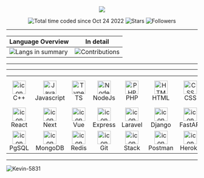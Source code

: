  

  <div align="center">
      <img id="preview" src="https://komarev.com/ghpvc/?username=Kevin-5831&color=grey">
  </div>

  <div align="center">
      
  ![Total time coded since Oct 24 2022](https://wakatime.com/badge/user/168edf9f-71dc-49cc-bf77-592d9c9d4eed.svg)
  ![Stars](https://img.shields.io/github/stars/Kevin-5831?label=Stars&style=social)
  ![Followers](https://img.shields.io/github/followers/Kevin-5831?label=Followers&style=social)

  </div>
  
  <div align="center">
    
  ----
  |  Language Overview | In detail |
  |--------------------|-----------|
  | ![Langs in summary](https://github-readme-stats.vercel.app/api/top-langs/?username=Kevin-5831&theme=tokyonight&hide_border=false&include_all_commits=false&count_private=false&layout=compact&langs_count=8) | ![Contributions](https://streak-stats.demolab.com?user=Kevin-5831&theme=tokyonight)  |
  ---

  </div>
  
  ---
  
  
  <div id="language and tools">
    <table style="text-align: center;">  
      <tr>  
        <td align="center" width="80" align="center" width="80">  
          <img  width="35" height="35" src="https://skillicons.dev/icons?i=cpp" alt="icon" alt="C++" />  
          <br>C++  
        </td>  
        <td align="center" width="80">  
          <img  width="35" height="35" src="https://skillicons.dev/icons?i=js" alt="Javascript" />  
          <br>Javascript  
        </td>  
        <td align="center" width="80">  
          <img  width="35" height="35" src="https://skillicons.dev/icons?i=ts" alt="TypeScript" />  
          <br>TS  
        </td>  
        <td align="center" width="80">  
          <img  width="35" height="35" src="https://skillicons.dev/icons?i=nodejs" alt="NodeJs" />  
          <br>NodeJs  
        </td> 
        <td align="center" width="80">  
          <img  width="35" height="35" src="https://skillicons.dev/icons?i=php" alt="PHP" />  
          <br>PHP  
        </td>  
        <td align="center" width="80">  
          <img  width="35" height="35" src="https://skillicons.dev/icons?i=html" alt="HTML" />  
          <br>HTML  
        </td>  
        <td align="center" width="80">  
          <img  width="35" height="35" src="https://skillicons.dev/icons?i=css" alt="CSS" />  
          <br>CSS  
        </td> 
        <td align="center" width="80">  
          <img  width="35" height="35" src="https://skillicons.dev/icons?i=bootstrap" alt="BootStrap" />  
          <br>BootStrap  
        </td> 
        <td align="center" width="80">  
          <img  width="35" height="35" src="https://skillicons.dev/icons?i=tailwindcss" alt="TailwindCss" />  
          <br>TailwindCss  
        </td> 
        <td align="center" width="80">  
          <img  width="35" height="35" src="https://skillicons.dev/icons?i=materialui" alt="Material" />  
          <br>Material UI  
        </td> 
      </tr>  
      <tr>  
        <td align="center" width="80">  
          <img  width="35" height="35" src="https://skillicons.dev/icons?i=react" alt="icon" alt="React" />  
          <br>React  
        </td>
        <td align="center" width="80">  
          <img  width="35" height="35" src="https://skillicons.dev/icons?i=next" alt="icon" alt="Next" />  
          <br>Next  
        </td>
        <td align="center" width="80">  
          <img  width="35" height="35" src="https://skillicons.dev/icons?i=vue" alt="icon" alt="Vue" />  
          <br>Vue  
        </td>
        <td align="center" width="80">  
          <img  width="35" height="35" src="https://skillicons.dev/icons?i=express" alt="icon" alt="Express" />  
          <br>Express  
        </td>
        <td align="center" width="80">  
          <img  width="35" height="35" src="https://skillicons.dev/icons?i=laravel" alt="icon" alt="Laravel" />  
          <br>Laravel  
        </td>
        <td align="center" width="80">  
          <img  width="35" height="35" src="https://skillicons.dev/icons?i=django" alt="icon" alt="Django" />  
          <br>Django  
        </td>
        <td align="center" width="80">  
          <img  width="35" height="35" src="https://skillicons.dev/icons?i=fastapi" alt="icon" alt="FastAPI" />  
          <br>FastAPI  
        </td>
        <td align="center" width="80">  
          <img  width="35" height="35" src="https://skillicons.dev/icons?i=python" alt="icon" alt="Python" />  
          <br>Python  
        </td>
        <td align="center" width="80">  
          <img  width="35" height="35" src="https://skillicons.dev/icons?i=mysql" alt="icon" alt="MySql" />  
          <br>MySql  
        </td>
        <td align="center" width="80">  
          <img  width="35" height="35" src="https://skillicons.dev/icons?i=sqlite" alt="icon" alt="sqlite" />  
          <br>Sqlite  
        </td>
      </tr>
      <tr>  
        <td align="center" width="80">  
            <img  width="35" height="35" src="https://skillicons.dev/icons?i=postgresql" alt="icon" alt="PostgreSQL" />  
            <br>PgSQL  
        </td>
        <td align="center" width="80">  
            <img  width="35" height="35" src="https://skillicons.dev/icons?i=mongodb" alt="icon" alt="MongoDB" />  
            <br>MongoDB
        </td>
        <td align="center" width="80">  
            <img  width="35" height="35" src="https://skillicons.dev/icons?i=redis" alt="icon" alt="redis" />  
            <br>Redis
        </td>
        <td align="center" width="80">  
            <img  width="35" height="35" src="https://skillicons.dev/icons?i=git" alt="icon" alt="Git" />  
            <br>Git  
        </td>
        <td align="center" width="80">  
            <img  width="35" height="35" src="https://skillicons.dev/icons?i=stackoverflow" alt="icon" alt="Stackoverflow" />  
            <br>Stack  
        </td>
        <td align="center" width="80">  
            <img  width="35" height="35" src="https://skillicons.dev/icons?i=postman" alt="icon" alt="postman" />  
            <br>Postman  
        </td>
        <td align="center" width="80">  
            <img  width="35" height="35" src="https://skillicons.dev/icons?i=heroku" alt="icon" alt="Heroku" />  
            <br>Heroku  
        </td>
        <td align="center" width="80">  
            <img  width="35" height="35" src="https://techstack-generator.vercel.app/aws-icon.svg" alt="icon" alt="AWS" />  
            <br>AWS  
        </td>
        <td align="center" width="80">  
            <img  width="35" height="35" src="https://skillicons.dev/icons?i=docker" alt="icon" alt="Docker" />  
            <br>Docker  
        </td>
        <td align="center" width="80">  
            <img  width="35" height="35" src="https://skillicons.dev/icons?i=vercel" alt="icon" alt="Vercel" />  
            <br>vercel  
        </td>
      </tr>
    </table>  
  </div>
  <hr>
  <img src="https://github-profile-trophy.vercel.app/?username=Kevin-5831" alt="Kevin-5831" />
